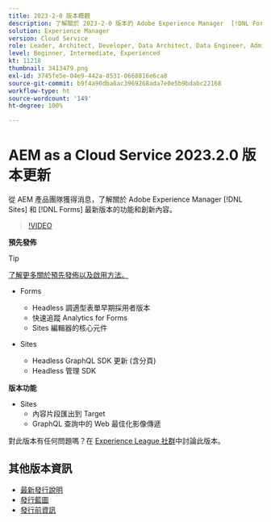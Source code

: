 ```yaml
---
title: 2023-2-0 版本概觀
description: 了解關於 2023-2-0 版本的 Adobe Experience Manager  [!DNL Forms]  和  [!DNL Sites] 的最新功能和創新.
solution: Experience Manager
version: Cloud Service
role: Leader, Architect, Developer, Data Architect, Data Engineer, Admin, User
level: Beginner, Intermediate, Experienced
kt: 11218
thumbnail: 3413479.png
exl-id: 3745fe5e-04e9-442a-8531-0668816e6ca8
source-git-commit: b9f4a90dba6ac3969268ada7e0e5b9bdabc22168
workflow-type: ht
source-wordcount: '149'
ht-degree: 100%

---
```


# AEM as a Cloud Service 2023.2.0 版本更新

從 AEM 產品團隊獲得消息，了解關於 Adobe Experience Manager [!DNL Sites] 和 [!DNL Forms] 最新版本的功能和創新內容。

>[!VIDEO](https://video.tv.adobe.com/v/3416885/?quality=12&learn=on)

**預先發佈**

>[!TIP]
>
>[了解更多關於預先發佈以及啟用方法。](https://experienceleague.adobe.com/docs/experience-manager-cloud-service/content/release-notes/prerelease.html?lang=zh-Hant)

* Forms
   * Headless 調適型表單早期採用者版本
   * 快速追蹤 Analytics for Forms
   * Sites 編輯器的核心元件

* Sites
   *  Headless GraphQL SDK 更新 (含分頁)
   * Headless 管理 SDK

**版本功能**

* Sites
   * 內容片段匯出到 Target
   * GraphQL 查詢中的 Web 最佳化影像傳遞

對此版本有任何問題嗎？在 [Experience League 社群](https://adobe.ly/3KCfab0)中討論此版本。

## 其他版本資訊

* [最新發行說明](https://experienceleague.adobe.com/docs/experience-manager-cloud-service/content/release-notes/home.html?lang=zh-Hant)
* [發行藍圖](https://experienceleague.adobe.com/docs/experience-manager-release-information/aem-release-updates/update-releases-roadmap.html?lang=zh-Hant)
* [發行前資訊](https://experienceleague.adobe.com/docs/experience-manager-cloud-service/content/release-notes/prerelease.html?lang=zh-Hant)
